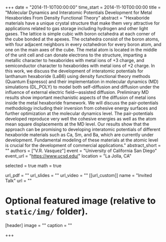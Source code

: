 +++
date = "2014-11-10T00:00:00"
time_start = 2014-11-10T00:00:00
title = "Molecular Dynamics and Interatomic Potentials Development for Metal Hexaborides From Density Functional Theory"
abstract = "Hexaboride materials have a unique crystal structure that make them very attractive for applications related to gas storage including hydrogen and other light gases. The lattice is simple cubic with boron octahedra at each corner of the cube bonded at the apexes. The octahedra consist of the boron atoms, with four adjacent neighbors in every octahedron for every boron atom, and one on the main axes of the cube. The metal atom is located in the middle of the unit cell and can donate electrons to the structure, imparting a metallic character to hexaborides with metal ions of +3 charge, and semiconductor character to hexaborides with metal ions of +2 charge.  In this work, we discuss the development of interatomic potentials for lanthanum hexaboride (LaB6) using density functional theory methods (Quantum Espresso) and their implementation in molecular dynamics (MD) simulations (DL_POLY) to model both self-diffusion and diffusion under the influence of external electric field—assisted diffusion. Preliminary MD results show important mechanistic aspects of the diffusion of metal ions inside the metal hexaboride framework. We will discuss the pair-potentials methodology including their inversion from cohesive energy surfaces and further optimization at the molecular dynamics level. The pair-potentials developed reproduce very well the cohesive energies as well as the atom mean square displacements at the MD level. Our results show that the approach can be promising to developing interatomic potentials of different hexaboride materials such as Ca, Sm, and Ba, which are currently under development. Fundamental modeling of these materials at the atomic level is crucial for the development of commercial applications."
abstract_short = ""
authors = ["V.R. Vasquez"]
event = "University of California San Diego"
event_url = "https://www.ucsd.edu/"
location = "La Jolla, CA"

selected = true
math = true

url_pdf = ""
url_slides = ""
url_video = ""
[[url_custom]]
    name = "Invited Talk"
    url = ""



# Optional featured image (relative to `static/img/` folder).
[header]
image = ""
caption = ""

+++

